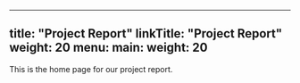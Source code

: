 
---
title: "Project Report"
linkTitle: "Project Report"
weight: 20
menu:
  main:
    weight: 20
---

This is the home page for our project report.

